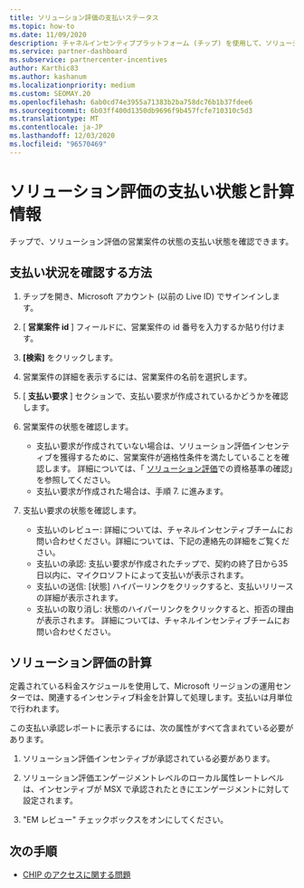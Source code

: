 ```yaml
---
title: ソリューション評価の支払いステータス
ms.topic: how-to
ms.date: 11/09/2020
description: チャネルインセンティブプラットフォーム (チップ) を使用して、ソリューション評価の機会、その計算、および支払いの状態に関する情報を検索します。
ms.service: partner-dashboard
ms.subservice: partnercenter-incentives
author: Karthic83
ms.author: kashanum
ms.localizationpriority: medium
ms.custom: SEOMAY.20
ms.openlocfilehash: 6ab0cd74e3955a71383b2ba758dc76b1b37fdee6
ms.sourcegitcommit: 6b03ff400d1350db9696f9b457fcfe710310c5d3
ms.translationtype: MT
ms.contentlocale: ja-JP
ms.lasthandoff: 12/03/2020
ms.locfileid: "96570469"
---
```

# <a name="solution-assessment-payment-status-and-calculation-info"></a>ソリューション評価の支払い状態と計算情報

チップで、ソリューション評価の営業案件の状態の支払い状態を確認できます。

## <a name="how-to-review-your-payment-status"></a>支払い状況を確認する方法

1. チップを開き、Microsoft アカウント (以前の Live ID) でサインインします。
2. [ **営業案件 id** ] フィールドに、営業案件の id 番号を入力するか貼り付けます。
3. **[検索]** をクリックします。
4. 営業案件の詳細を表示するには、営業案件の名前を選択します。
5. [ **支払い要求** ] セクションで、支払い要求が作成されているかどうかを確認します。
6. 営業案件の状態を確認します。

    - 支払い要求が作成されていない場合は、ソリューション評価インセンティブを獲得するために、営業案件が適格性条件を満たしていることを確認します。 詳細については、「 [ソリューション評価](chip-solution-assessment.md)での資格基準の確認」を参照してください。
    - 支払い要求が作成された場合は、手順 7. に進みます。
7. 支払い要求の状態を確認します。

    - 支払いのレビュー: 詳細については、チャネルインセンティブチームにお問い合わせください。詳細については、下記の連絡先の詳細をご覧ください。
    - 支払いの承認: 支払い要求が作成されたチップで、契約の終了日から35日以内に、マイクロソフトによって支払いが表示されます。
    -  支払いの送信: [状態] ハイパーリンクをクリックすると、支払いリリースの詳細が表示されます。
    - 支払いの取り消し: 状態のハイパーリンクをクリックすると、拒否の理由が表示されます。 詳細については、チャネルインセンティブチームにお問い合わせください。

## <a name="calculations-for-solutions-assessment"></a>ソリューション評価の計算

定義されている料金スケジュールを使用して、Microsoft リージョンの運用センターでは、関連するインセンティブ料金を計算して処理します。支払いは月単位で行われます。

この支払い承認レポートに表示するには、次の属性がすべて含まれている必要があります。

1. ソリューション評価インセンティブが承認されている必要があります。

1. ソリューション評価エンゲージメントレベルのローカル属性レートレベルは、インセンティブが MSX で承認されたときにエンゲージメントに対して設定されます。
 
1. "EM レビュー" チェックボックスをオンにしてください。

## <a name="next-steps"></a>次の手順

- [CHIP のアクセスに関する問題](chip-access-trouble.md) 
